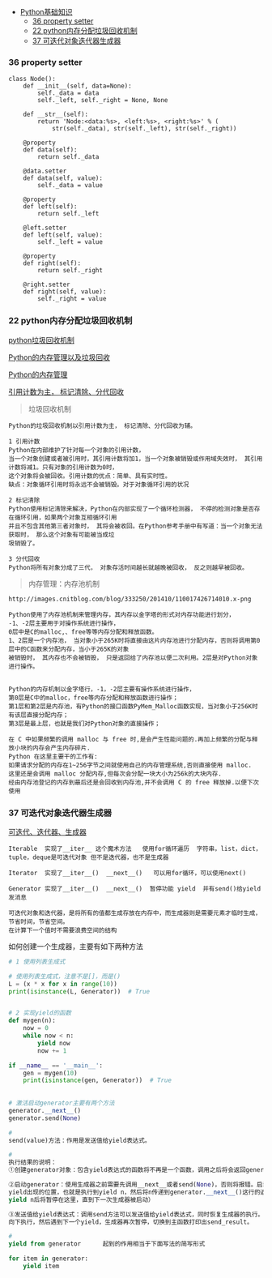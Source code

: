 * [Python基础知识](#python基础知识)
      * [36 property setter](#36-property-setter)
      * [22 python内存分配垃圾回收机制](#22-python内存分配垃圾回收机制)
      * [37 可迭代对象迭代器生成器](#37-可迭代对象迭代器生成器)
      
### 36 property setter
```python3
class Node():
    def __init__(self, data=None):
        self._data = data
        self._left, self._right = None, None

    def __str__(self):
        return 'Node:<data:%s>, <left:%s>, <right:%s>' % (
            str(self._data), str(self._left), str(self._right))

    @property
    def data(self):
        return self._data

    @data.setter
    def data(self, value):
        self._data = value

    @property
    def left(self):
        return self._left

    @left.setter
    def left(self, value):
        self._left = value

    @property
    def right(self):
        return self._right

    @right.setter
    def right(self, value):
        self._right = value
```
### 22 python内存分配垃圾回收机制

[python垃圾回收机制](https://www.cnblogs.com/Xjng/p/5128269.html)

[Python的内存管理以及垃圾回收](https://blog.csdn.net/onlyanyz/article/details/45605773)

[Python的内存管理](https://www.cnblogs.com/vamei/p/3232088.html)

[引用计数为主， 标记清除、分代回收](https://segmentfault.com/a/1190000016078708)

> 垃圾回收机制
```
Python的垃圾回收机制以引用计数为主， 标记清除、分代回收为辅。

1 引用计数
Python在内部维护了针对每一个对象的引用计数，
当一个对象创建或者被引用时，其引用计数将加1，当一个对象被销毁或作用域失效时， 其引用计数将减1。只有对象的引用计数为0时，
这个对象将会被回收。引用计数的优点：简单、具有实时性。
缺点：对象循环引用时将永远不会被销毁。对于对象循环引用的状况

2 标记清除 
Python使用标记清除来解决，Python在内部实现了一个循环检测器， 不停的检测对象是否存在循环引用，如果两个对象互相循环引用
并且不包含其他第三者对象时， 其将会被收回。在Python参考手册中有写道：当一个对象无法获取时， 那么这个对象有可能被当成垃
圾销毁了。

3 分代回收 
Python将所有对象分成了三代， 对象存活时间越长就越晚被回收， 反之则越早被回收。
```

> 内存管理：内存池机制
```
http://images.cnitblog.com/blog/333250/201410/110017426714010.x-png

Python使用了内存池机制来管理内存，其内存以金字塔的形式对内存功能进行划分，
-1、-2层主要用于对操作系统进行操作， 
0层中是C的malloc,、free等等内存分配和释放函数。
1、2层是一个内存池， 当对象小于265K时将直接由这片内存池进行分配内存，否则将调用第0层中的C函数来分配内存，当小于265K的对象
被销毁时， 其内存也不会被销毁， 只是返回给了内存池以便二次利用。2层是对Python对象进行操作。


Python的内存机制以金字塔行，-1，-2层主要有操作系统进行操作，
第0层是C中的malloc，free等内存分配和释放函数进行操作；
第1层和第2层是内存池，有Python的接口函数PyMem_Malloc函数实现，当对象小于256K时有该层直接分配内存；
第3层是最上层，也就是我们对Python对象的直接操作；

在 C 中如果频繁的调用 malloc 与 free 时,是会产生性能问题的.再加上频繁的分配与释放小块的内存会产生内存碎片. 
Python 在这里主要干的工作有:
如果请求分配的内存在1~256字节之间就使用自己的内存管理系统,否则直接使用 malloc.
这里还是会调用 malloc 分配内存,但每次会分配一块大小为256k的大块内存.
经由内存池登记的内存到最后还是会回收到内存池,并不会调用 C 的 free 释放掉.以便下次使用
```
### 37 可迭代对象迭代器生成器
[可迭代、迭代器、生成器](https://juejin.im/post/5b3391a0518825748b56b42c)

```
Iterable  实现了__iter__ 这个魔术方法   使用for循环遍历  字符串，list，dict，tuple，deque是可迭代对象 但不是迭代器，也不是生成器

Iterator  实现了__iter__()  __next__()   可以用for循环，可以使用next()

Generator 实现了__iter__()  __next__()  暂停功能 yield  并有send()给yield发消息  

可迭代对象和迭代器，是将所有的值都生成存放在内存中，而生成器则是需要元素才临时生成，节省时间，节省空间。
在计算下一个值时不需要浪费空间的结构
```

如何创建一个生成器，主要有如下两种方法

```py
# 1 使用列表生成式

# 使用列表生成式，注意不是[]，而是()
L = (x * x for x in range(10))
print(isinstance(L, Generator))  # True


# 2 实现yield的函数
def mygen(n):
    now = 0
    while now < n:
        yield now
        now += 1

if __name__ == '__main__':
    gen = mygen(10)
    print(isinstance(gen, Generator))  # True
  
  
# 激活启动generator主要有两个方法
generator.__next__()
generator.send(None)

#
send(value)方法：作用是发送值给yield表达式。

#
执行结果的说明：
①创建generator对象：包含yield表达式的函数将不再是一个函数，调用之后将会返回generator对象

②启动generator：使用生成器之前需要先调用__next__或者send(None)，否则将报错。启动generator后，代码将执行到
yield出现的位置，也就是执行到yield n，然后将n传递到generator.__next__()这行的返回值。（注意，生成器执行到
yield n后将暂停在这里，直到下一次生成器被启动）

③发送值给yield表达式：调用send方法可以发送值给yield表达式，同时恢复生成器的执行。生成器从上次中断的位置继续
向下执行，然后遇到下一个yield，生成器再次暂停，切换到主函数打印出send_result。

#
yield from generator      起到的作用相当于下面写法的简写形式

for item in generator:
    yield item
```



